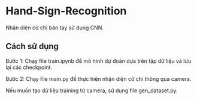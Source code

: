 # Hand-Sign-Recognition
Nhận diện cử chỉ bàn tay sử dụng CNN.


## Cách sử dụng
Bước 1: Chạy file train.ipynb để mô hình dự đoán dựa trên tập dữ liệu và lưu lại các checkpoint.

Bước 2: Chạy file main.py để thực hiện nhận diện cử chỉ thông qua camera.

Nếu muốn tạo dữ liệu training từ camera, sử dụng file gen_dataset.py.


